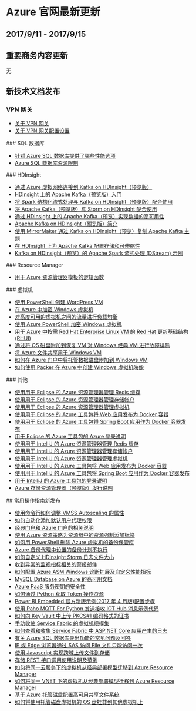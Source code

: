 <properties
	pageTitle="Azure 官网本周更新 | Azure"
    description="Azure 官网本周更新"
    services=""
    documentationCenter=""
    authors=""
    manager=""
    editor=""
    tags=""/>

<tags ms.service="weekly-updates" ms.date="" wacn.date="" wacn.lang="cn"/>

# Azure 官网最新更新
## 2017/9/11 - 2017/9/15

## 重要商务内容更新 
无
## 新技术文档发布
### VPN 网关
<ul>
<li><a id="weekly-updates-9-15_docs-vpn-gateway-about-vpngateways" href="//https://docs.azure.cn/zh-cn/vpn-gateway/vpn-gateway-about-vpngateways">关于 VPN 网关</a></li>
<li><a id="weekly-updates-9-15_docs-vpn-gateway-about-vpn-gateway-settings" href="//https://docs.azure.cn/zh-cn/vpn-gateway/vpn-gateway-about-vpn-gateway-settings">关于 VPN 网关配置设置</a></li>
</ul>
### SQL 数据库
<ul>
<li><a id='weekly-updates-9-15_docs-sql-database-service-tiers' href='//https://docs.azure.cn/zh-cn/sql-database/sql-database-service-tiers'>针对 Azure SQL 数据库提供了哪些性能选项</a></li>
<li><a id='weekly-updates-9-15_docs-sql-database-resource-limits' href='//https://docs.azure.cn/zh-cn/sql-database/sql-database-resource-limits'>Azure SQL 数据库资源限制</a></li>
</ul>
### HDInsight
<ul><li><a id='weekly-updates-9-15_docs-hdinsight-apache-kafka-connect-vpn-gateway' href='//docs.azure.cn/zh-cn/hdinsight/hdinsight-apache-kafka-connect-vpn-gateway'>通过 Azure 虚拟网络连接到 Kafka on HDInsight（预览版）</a></li>
<li><a id='weekly-updates-9-15_docs-hdinsight-apache-kafka-get-started' href='//docs.azure.cn/zh-cn/hdinsight/hdinsight-apache-kafka-get-started'>HDInsight 上的 Apache Kafka（预览版）入门</a></li>
<li><a id='weekly-updates-9-15_docs-hdinsight-apache-kafka-spark-structured-streaming' href='//docs.azure.cn/zh-cn/hdinsight/hdinsight-apache-kafka-spark-structured-streaming'>将 Spark 结构化流式处理与 Kafka on HDInsight（预览版）配合使用</a></li>
<li><a id='weekly-updates-9-15_docs-hdinsight-apache-storm-with-kafka' href='//docs.azure.cn/zh-cn/hdinsight/hdinsight-apache-storm-with-kafka'>将 Apache Kafka（预览版）与 Storm on HDInsight 配合使用</a></li>
<li><a id='weekly-updates-9-15_docs-hdinsight-apache-kafka-high-availability' href='//docs.azure.cn/zh-cn/hdinsight/hdinsight-apache-kafka-high-availability'>通过 HDInsight 上的 Apache Kafka（预览）实现数据的高可用性</a></li>
<li><a id='weekly-updates-9-15_docs-hdinsight-apache-kafka-introduction' href='//docs.azure.cn/zh-cn/hdinsight/hdinsight-apache-kafka-introduction'>Apache Kafka on HDInsight（预览版）简介</a></li>
<li><a id='weekly-updates-9-15_docs-hdinsight-apache-kafka-mirroring' href='//docs.azure.cn/zh-cn/hdinsight/hdinsight-apache-kafka-mirroring'>使用 MirrorMaker 通过 Kafka on HDInsight（预览）复制 Apache Kafka 主题</a></li>
<li><a id='weekly-updates-9-15_docs-hdinsight-apache-kafka-scalability' href='//docs.azure.cn/zh-cn/hdinsight/hdinsight-apache-kafka-scalability'>在 HDInsight 上为 Apache Kafka 配置存储和可伸缩性</a></li>
<li><a id='weekly-updates-9-15_docs-hdinsight-apache-spark-with-kafka' href='//docs.azure.cn/zh-cn/hdinsight/hdinsight-apache-spark-with-kafka'>Kafka on HDInsight（预览）的 Apache Spark 流式处理 (DStream) 示例</a></li>
</ul>
### Resource Manager
<ul>
<li><a id='weekly-updates-9-15_docs-resource-group-template-functions-logical' href='//docs.azure.cn/zh-cn/azure-resource-manager/resource-group-template-functions-logical'>用于 Azure 资源管理器模板的逻辑函数</a></li>
</ul>
### 虚拟机
<ul>
<li><a id='weekly-updates-9-15_docs-virtual-machines-linux-powershell-sample-create-vm-wordpress' href='//docs.azure.cn/zh-cn/virtual-machines/scripts/virtual-machines-linux-powershell-sample-create-vm-wordpress'>使用 PowerShell 创建 WordPress VM</a></li>
<li><a id='weekly-updates-9-15_docs-virtual-machines-windows-cli-sample-encrypt-vm' href='//docs.azure.cn/zh-cn/virtual-machines/scripts/virtual-machines-windows-cli-sample-encrypt-vm'>在 Azure 中加密 Windows 虚拟机</a></li>
<li><a id='weekly-updates-9-15_docs-virtual-machines-windows-powershell-sample-create-nlb-vm' href='//docs.azure.cn/zh-cn/virtual-machines/scripts/virtual-machines-windows-powershell-sample-create-nlb-vm'>对高度可用的虚拟机之间的流量进行负载均衡</a></li>
<li><a id='weekly-updates-9-15_docs-virtual-machines-windows-powershell-sample-encrypt-vm' href='//docs.azure.cn/zh-cn/virtual-machines/scripts/virtual-machines-windows-powershell-sample-encrypt-vm'>使用 Azure PowerShell 加密 Windows 虚拟机</a></li>
<li><a id='weekly-updates-9-15_docs-update-infrastructure-redhat' href='//docs.azure.cn/zh-cn/virtual-machines/linux/update-infrastructure-redhat'>用于 Azure 中按需 Red Hat Enterprise Linux VM 的 Red Hat 更新基础结构 (RHUI)</a></li>
<li><a id='weekly-updates-9-15_docs-troubleshoot-recovery-disks-portal' href='//docs.azure.cn/zh-cn/virtual-machines/windows/classic/troubleshoot-recovery-disks-portal'>通过将 OS 磁盘附加到恢复 VM 对 Windows 经典 VM 进行故障排除</a></li>
<li><a id='weekly-updates-9-15_docs-mount-azure-file-storage' href='//docs.azure.cn/zh-cn/virtual-machines/windows/mount-azure-file-storage'>将 Azure 文件共享用于 Windows VM</a></li>
<li><a id='weekly-updates-9-15_docs-attach-managed-disk-portal' href='//docs.azure.cn/zh-cn/virtual-machines/windows/attach-managed-disk-portal'>如何在 Azure 门户中将托管数据磁盘附加到 Windows VM</a></li>
<li><a id='weekly-updates-9-15_docs-build-image-with-packer' href='//docs.azure.cn/zh-cn/virtual-machines/windows/build-image-with-packer'>如何使用 Packer 在 Azure 中创建 Windows 虚拟机映像</a></li>
</ul>
### 其他
<ul>
<li><a id='weekly-updates-9-15_docs-azure-toolkit-for-eclipse-managing-redis-caches-using-azure-explorer' href='//docs.azure.cn/zh-cn/azure-toolkit-for-eclipse-managing-redis-caches-using-azure-explorer'>使用用于 Eclipse 的 Azure 资源管理器管理 Redis 缓存</a></li>
<li><a id='weekly-updates-9-15_docs-azure-toolkit-for-eclipse-managing-storage-accounts-using-azure-explorer' href='//docs.azure.cn/zh-cn/azure-toolkit-for-eclipse-managing-storage-accounts-using-azure-explorer'>使用用于 Eclipse 的 Azure 资源管理器管理存储帐户</a></li>
<li><a id='weekly-updates-9-15_docs-azure-toolkit-for-eclipse-managing-virtual-machines-using-azure-explorer' href='//docs.azure.cn/zh-cn/azure-toolkit-for-eclipse-managing-virtual-machines-using-azure-explorer'>使用用于 Eclipse 的 Azure 资源管理器管理虚拟机</a></li>
<li><a id='weekly-updates-9-15_docs-azure-toolkit-for-eclipse-publish-as-docker-container' href='//docs.azure.cn/zh-cn/azure-toolkit-for-eclipse-publish-as-docker-container'>使用用于 Eclipse 的 Azure 工具包将 Web 应用发布为 Docker 容器</a></li>
<li><a id='weekly-updates-9-15_docs-azure-toolkit-for-eclipse-publish-spring-boot-docker-app' href='//docs.azure.cn/zh-cn/azure-toolkit-for-eclipse-publish-spring-boot-docker-app'>使用用于 Eclipse 的 Azure 工具包将 Spring Boot 应用作为 Docker 容器发布</a></li>
<li><a id='weekly-updates-9-15_docs-azure-toolkit-for-eclipse-sign-in-instructions' href='//docs.azure.cn/zh-cn/azure-toolkit-for-eclipse-sign-in-instructions'>用于 Eclipse 的 Azure 工具包的 Azure 登录说明</a></li>
<li><a id='weekly-updates-9-15_docs-azure-toolkit-for-intellij-managing-redis-caches-using-azure-explorer' href='//docs.azure.cn/zh-cn/azure-toolkit-for-intellij-managing-redis-caches-using-azure-explorer'>使用用于 IntelliJ 的 Azure 资源管理器管理 Redis 缓存</a></li>
<li><a id='weekly-updates-9-15_docs-azure-toolkit-for-intellij-managing-storage-accounts-using-azure-explorer' href='//docs.azure.cn/zh-cn/azure-toolkit-for-intellij-managing-storage-accounts-using-azure-explorer'>使用用于 IntelliJ 的 Azure 资源管理器管理存储帐户</a></li>
<li><a id='weekly-updates-9-15_docs-azure-toolkit-for-intellij-managing-virtual-machines-using-azure-explorer' href='//docs.azure.cn/zh-cn/azure-toolkit-for-intellij-managing-virtual-machines-using-azure-explorer'>使用用于 IntelliJ 的 Azure 资源管理器管理虚拟机</a></li>
<li><a id='weekly-updates-9-15_docs-azure-toolkit-for-intellij-publish-as-docker-container' href='//docs.azure.cn/zh-cn/azure-toolkit-for-intellij-publish-as-docker-container'>使用用于 IntelliJ 的 Azure 工具包将 Web 应用发布为 Docker 容器</a></li>
<li><a id='weekly-updates-9-15_docs-azure-toolkit-for-intellij-publish-spring-boot-docker-app' href='//docs.azure.cn/zh-cn/azure-toolkit-for-intellij-publish-spring-boot-docker-app'>使用用于 IntelliJ 的 Azure 工具包将 Spring Boot 应用作为 Docker 容器发布</a></li>
<li><a id='weekly-updates-9-15_docs-azure-toolkit-for-intellij-sign-in-instructions' href='//docs.azure.cn/zh-cn/azure-toolkit-for-intellij-sign-in-instructions'>用于 IntelliJ 的 Azure 工具包的登录说明</a></li>
<li><a id='weekly-updates-9-15_docs-vs-azure-tools-storage-explorer-relnotes' href='//docs.azure.cn/zh-cn/vs-azure-tools-storage-explorer-relnotes'>Azure 存储资源管理器（预览版）发行说明</a></li>
</ul>
## 常用操作指南新发布
<ul>
<li><a id='weekly-updates-9-15_docs-aog-virtual-machine-scale-sets-howto-set-autoscaling-properties-with-command' href='//docs.azure.cn/zh-cn/articles/virtual-machine-scale-sets/aog-virtual-machine-scale-sets-howto-set-autoscaling-properties-with-command'>使用命令行如何调整 VMSS Autoscaling 的属性</a></li>
<li><a id='weekly-updates-9-15_docs-aog-active-directory-howto-automate-add-user-agent-permisson' href='//docs.azure.cn/zh-cn/articles/active-directory/aog-active-directory-howto-automate-add-user-agent-permisson'>如何自动化添加默认用户代理权限</a></li>
<li><a id='weekly-updates-9-15_docs-aog-azure-portal-and-classic-portal-guaidance' href='//docs.azure.cn/zh-cn/articles/azure-portal/aog-azure-portal-and-classic-portal-guaidance'>经典门户和 Azure 门户的相关说明</a></li>
<li><a id='weekly-updates-9-15_docs-aog-azure-resource-manager-add-label-force-with-policy' href='//docs.azure.cn/zh-cn/articles/azure-resource-manager/aog-azure-resource-manager-add-label-force-with-policy'>使用 Azure 资源策略为资源组中的资源强制添加标签</a></li>
<li><a id='weekly-updates-9-15_docs-aog-backup-howto-remove-with-powershell' href='//docs.azure.cn/zh-cn/articles/backup/aog-backup-howto-remove-with-powershell'>如何用 PowerShell 删除 Azure 虚拟机的备份保管库</a></li>
<li><a id='weekly-updates-9-15_docs-aog-backup-qa-schedule-pending' href='//docs.azure.cn/zh-cn/articles/backup/aog-backup-qa-schedule-pending'>Azure 备份代理中设置的备份计划不执行</a></li>
<li><a id='weekly-updates-9-15_docs-aog-hdinsight-howto-customize-storm-log-file' href='//docs.azure.cn/zh-cn/articles/hdinsight/aog-hdinsight-howto-customize-storm-log-file'>如何自定义 HDInsight Storm 日志文件大小</a></li>
<li><a id='weekly-updates-9-15_docs-aog-monitoring-and-diagnostics-qa-receive-exception-alert-message' href='//docs.azure.cn/zh-cn/articles/monitoring-and-diagnostics/aog-monitoring-and-diagnostics-qa-receive-exception-alert-message'>收到异常的监视指标相关的警报邮件</a></li>
<li><a id='weekly-updates-9-15_docs-aog-monitoring-and-diagnostics-virtual-machines-asm-customize-performance-metrics' href='//docs.azure.cn/zh-cn/articles/monitoring-and-diagnostics/aog-monitoring-and-diagnostics-virtual-machines-asm-customize-performance-metrics'>如何配置 Azure ASM Windows 诊断扩展及自定义性能指标</a></li>
<li><a id='weekly-updates-9-15_docs-aog-mysql-high-availability-guidance' href='//docs.azure.cn/zh-cn/articles/mysql/aog-mysql-high-availability-guidance'>MySQL Database on Azure 的高可用文档</a></li>
<li><a id='weekly-updates-9-15_docs-aog-others-paas-key-security' href='//docs.azure.cn/zh-cn/articles/others/aog-others-paas-key-security'>Azure PaaS 服务密钥的安全性</a></li>
<li><a id='weekly-updates-9-15_docs-aog-others-python-howto-get-token' href='//docs.azure.cn/zh-cn/articles/others/aog-others-python-howto-get-token'>如何通过 Python 获取 Token 操作资源</a></li>
<li><a id='weekly-updates-9-15_docs-aog-power-bi-embedded-sample-configuration-steps' href='//docs.azure.cn/zh-cn/articles/power-bi-embedded/aog-power-bi-embedded-sample-configuration-steps'>Power BI Embedded 官方新版示例(2017 年 4 月版)配置步骤</a></li>
<li><a id='weekly-updates-9-15_docs-aog-sample-code-iot-hub-send-and-receive-msg-using-paho-mqtt-for-python' href='//docs.azure.cn/zh-cn/articles/sample-code/aog-sample-code-iot-hub-send-and-receive-msg-using-paho-mqtt-for-python'>使用 Paho MQTT For Python 发送接收 IOT Hub 消息示例代码</a></li>
<li><a id='weekly-updates-9-15_docs-aog-sample-code-key-vault-qa-upload-pem-format-cert' href='//docs.azure.cn/zh-cn/articles/sample-code/aog-sample-code-key-vault-qa-upload-pem-format-cert'>如何向 Key Vault 中上传 PKCS#1 编码格式的证书</a></li>
<li><a id='weekly-updates-9-15_docs-aog-service-fabric-howto-scale-down-vmss-instance-manually' href='//docs.azure.cn/zh-cn/articles/service-fabric/aog-service-fabric-howto-scale-down-vmss-instance-manually'>手动收缩 Service Fabric 的虚拟机规模集</a></li>
<li><a id='weekly-updates-9-15_docs-aog-service-fabric-qa-asp-dotnet-core-export-log' href='//docs.azure.cn/zh-cn/articles/service-fabric/aog-service-fabric-qa-asp-dotnet-core-export-log'>如何查看和收集 Service Fabric 中 ASP.NET Core 应用产生的日志</a></li>
<li><a id='weekly-updates-9-15_docs-aog-sql-database-export-function-faq' href='//docs.azure.cn/zh-cn/articles/sql-database/aog-sql-database-export-function-faq'>有关 Azure SQL 数据库导出功能的常见问题及回答</a></li>
<li><a id='weekly-updates-9-15_docs-aog-storage-file-qa-can-only-be-accessed-once-with-sas-through-ie-or-edge-browser' href='//docs.azure.cn/zh-cn/articles/storage/aog-storage-file-qa-can-only-be-accessed-once-with-sas-through-ie-or-edge-browser'>IE 或 Edge 浏览器通过 SAS 访问 File 文件只能访问一次</a></li>
<li><a id='weekly-updates-9-15_docs-aog-storage-implement-cross-domain-upload-files-to-storage-with-javascript' href='//docs.azure.cn/zh-cn/articles/storage/aog-storage-implement-cross-domain-upload-files-to-storage-with-javascript'>使用 Javascript 实现跨域上传文件到存储</a></li>
<li><a id='weekly-updates-9-15_docs-aog-storage-rest-api-guidance' href='//docs.azure.cn/zh-cn/articles/storage/aog-storage-rest-api-guidance'>存储 REST 接口调用使用说明及范例</a></li>
<li><a id='weekly-updates-9-15_docs-aog-virtual-machines-howto-migrate-from-asm-to-arm-within-same-cloud-service' href='//docs.azure.cn/zh-cn/articles/virtual-machines/aog-virtual-machines-howto-migrate-from-asm-to-arm-within-same-cloud-service'>如何将同一云服务下的虚拟机从经典部署模型迁移到 Azure Resource Manager</a></li>
<li><a id='weekly-updates-9-15_docs-aog-virtual-machines-howto-migrate-from-asm-to-arm-within-same-vnet' href='//docs.azure.cn/zh-cn/articles/virtual-machines/aog-virtual-machines-howto-migrate-from-asm-to-arm-within-same-vnet'>如何将同一 VNET 下的虚拟机从经典部署模型迁移到 Azure Resource Manager</a></li>
<li><a id='weekly-updates-9-15_docs-aog-virtual-machines-managed-disks-configure-high-availability-shared-file-system' href='//docs.azure.cn/zh-cn/articles/virtual-machines/aog-virtual-machines-managed-disks-configure-high-availability-shared-file-system'>基于 Azure 托管磁盘配置高可用共享文件系统</a></li>
<li><a id='weekly-updates-9-15_docs-aog-virtual-machines-managed-disks-howto-mount-os-disk-to-another-vm' href='//docs.azure.cn/zh-cn/articles/virtual-machines/aog-virtual-machines-managed-disks-howto-mount-os-disk-to-another-vm'>如何将使用托管磁盘虚拟机的 OS 盘挂载到其他虚拟机上</a></li>
</ul>
